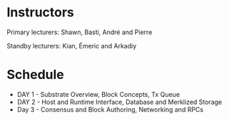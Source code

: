 # Instructors

Primary lecturers: Shawn, Basti, André and Pierre

Standby lecturers: Kian, Émeric and Arkadiy

# Schedule

- DAY 1 - Substrate Overview, Block Concepts, Tx Queue
- DAY 2 - Host and Runtime Interface, Database and Merklized Storage
- Day 3 - Consensus and Block Authoring, Networking and RPCs
